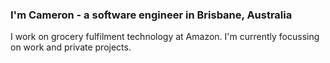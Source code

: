 ### I'm Cameron - a software engineer in Brisbane, Australia
I work on grocery fulfilment technology at Amazon. I'm currently focussing on work and private projects.
